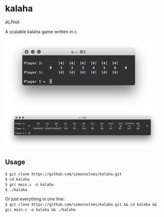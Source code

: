 # kalaha

*ALPHA*

A scalable kalaha game written in c.

![Screenshot](https://github.com/simonsolnes/kalaha/blob/master/ss1.png)
![Screenshot](https://github.com/simonsolnes/kalaha/blob/master/ss2.png)

## Usage

`$ git clone https://github.com/simonsolnes/kalaha.git`  
`$ cd kalaha`  
`$ gcc main.c -o kalaha`  
`$ ./kalaha`  

Or just everything in one line:  
`$ git clone https://github.com/simonsolnes/kalaha.git && cd kalaha && gcc main.c -o kalaha && ./kalaha`  
